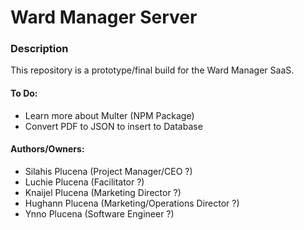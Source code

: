 # Ward Manager Server
### Description
This repository is a prototype/final build for the Ward Manager SaaS.

#### To Do:
- Learn more about Multer (NPM Package)
- Convert PDF to JSON to insert to Database

#### Authors/Owners:
- Silahis Plucena (Project Manager/CEO ?)
- Luchie Plucena (Facilitator ?)
- Knaijel Plucena (Marketing Director ?)
- Hughann Plucena (Marketing/Operations Director ?)
- Ynno Plucena (Software Engineer ?)